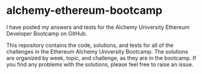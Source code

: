 # alchemy-ethereum-bootcamp
I have posted my answers and tests for the Alchemy University Ethereum Developer Bootcamp on GitHub.

This repository contains the code, solutions, and tests for all of the challenges in the Ethereum Alchemy University Bootcamp. The solutions are organized by week, topic, and challenge, as they are in the bootcamp. If you find any problems with the solutions, please feel free to raise an issue.
